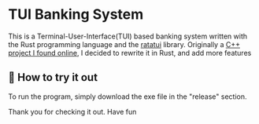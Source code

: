 # TUI Banking System
This is a Terminal-User-Interface(TUI) based banking system written with the Rust programming language and the [ratatui](https://github.com/ratatui-org/ratatui/) library. Originally a [C++ project I found online](https://t4tutorials.com/bank-management-system-project-in-c/), I decided to rewrite it in Rust, and add more features

## 💫 How to try it out
To run the program, simply download the exe file in the "release" section.

Thank you for checking it out. Have fun
